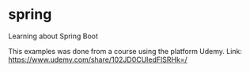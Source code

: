 # spring
Learning about Spring Boot

This examples was done from a course using the platform Udemy.
Link: https://www.udemy.com/share/102JD0CUIedFlSRHk=/
